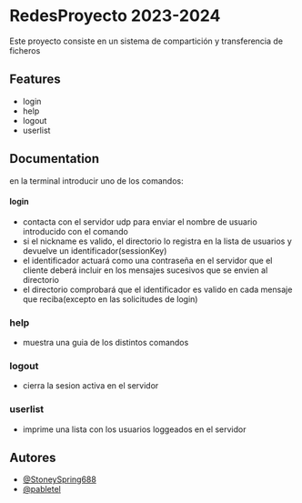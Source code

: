 # RedesProyecto 2023-2024



Este proyecto consiste en un sistema de compartición y transferencia de
ficheros

## Features

- login
- help
- logout
- userlist

## Documentation

en la terminal introducir uno de los comandos:
#### login
- contacta con el servidor udp para enviar el nombre de usuario introducido con el comando 
- si el nickname es valido, el directorio lo registra en la lista de usuarios y devuelve un identificador(sessionKey)
- el identificador actuará como una contraseña en el servidor que el cliente deberá incluir en los mensajes sucesivos que se envien al directorio
- el directorio comprobará que el identificador es valido en cada mensaje que reciba(excepto en las solicitudes de login)
### help
- muestra una guia de los distintos comandos
### logout
- cierra la sesion activa en el servidor
### userlist
- imprime una lista con los usuarios loggeados en el servidor

## Autores

- [@StoneySpring688](https://github.com/StoneySpring688)
- [@pabletel](https://github.com/pabletel)
